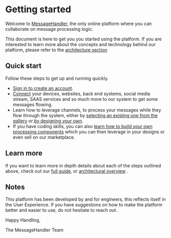 # Getting started

Welcome to [MessageHandler](http://www.messagehandler.net), the only online platform where you can collaborate on message processing logic. 

This document is here to get you you started using the platform. If you are interested to learn more about the concepts and technology behind our platform, please refer to the [architecture section](/documentation/architecture)

## Quick start

Follow these steps to get up and running quickly.

 * [Sign in to create an account](/documentation/account/create).
 * [Connect](/documentation/connectivity) your devices, websites, back end systems, social media stream, SAAS services and so much more to our system to get some messages flowing.
 * Learn how to leverage channels, to process your messages while they flow through the system, either by [selecting an existing one from the gallery](/documentation/channels/installing-channels) or [by designing your own](/documentation/channels/designing-channels).
 * If you have coding skills, you can also [learn how to build your own processing components](/documentation/handlers/developing-handlers) which you can then leverage in your designs or even sell on our marketplace.

 
## Learn more
 
If you want to learn more in depth details about each of the steps outlined above, check out our [full guide](/documentation/basics/guide), or [architectural overview](/documentation/architecture) .

## Notes

This platform has been developed by and for engineers, this reflects itself in the User Experience. If you have suggestions on how to make the platform better and easier to use, do not hesitate to reach out.


Happy Handling,

The MessageHandler Team